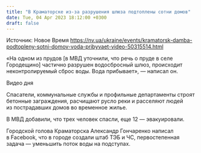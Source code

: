 ```yaml
---
title: "В Краматорске из-за разрушения шлюза подтоплены сотни домов"
date: Tue, 04 Apr 2023 18:12:00 +0300
draft: false
---
```

Источник: Новое Время https://nv.ua/ukraine/events/kramatorsk-damba-podtopleny-sotni-domov-voda-pribyvaet-video-50315514.html


«На одном из прудов [в МВД уточнили, что речь о пруде в селе Городещино] частично разрушен водосбросный шлюз, происходит неконтролируемый сброс воды. Вода прибывает», — написал он.

  Видео дня   

Спасатели, коммунальные службы и профильные департаменты строят бетонные заграждения, расчищают русло реки и расселяют людей из пострадавших домов во временное жилье.

В МВД добавили, что трех человек спасли, еще 12 — эвакуировали.

Городской голова Краматорска Александр Гончаренко написал в Facebook, что в городе создали штаб ТЭБ и ЧС, первостепенная задача — уменьшить поток воды на подступах.
